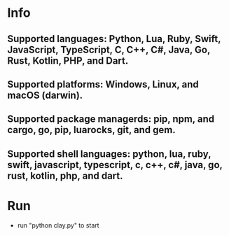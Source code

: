# Info
## Supported languages: Python, Lua, Ruby, Swift, JavaScript, TypeScript, C, C++, C#, Java, Go, Rust, Kotlin, PHP, and Dart.
## Supported platforms: Windows, Linux, and macOS (darwin).
## Supported package managerds: pip, npm, and cargo, go, pip, luarocks, git, and gem.
## Supported shell languages: python, lua, ruby, swift, javascript, typescript, c, c++, c#, java, go, rust, kotlin, php, and dart.
# Run
- run "python clay.py" to start
